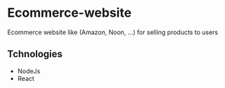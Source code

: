 # Ecommerce-website

Ecommerce website like (Amazon, Noon, ...) for selling products to users

## Tchnologies

- NodeJs
- React
